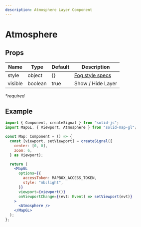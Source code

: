 ```yaml
---
description: Atmosphere Layer Component
---
```


# Atmosphere

## Props

| Name    | Type    | Default | Description                                                             |
| ------- | ------- | ------- | --------------------------------------------------------------- |
| style | object  | {} | [Fog style specs](https://docs.mapbox.com/mapbox-gl-js/style-spec/fog/) |
| visible | boolean | true | Show / Hide Layer                                                       |

_\*required_

## Example

```jsx
import { Component, createSignal } from "solid-js";
import MapGL, { Viewport, Atmosphere } from "solid-map-gl";

const Map: Component = () => {
  const [viewport, setViewport] = createSignal({
    center: [0, 0],
    zoom: 6,
  } as Viewport);

  return (
    <MapGL
      options={{
        accessToken: MAPBOX_ACCESS_TOKEN,
        style: "mb:light",
      }}
      viewport={viewport()}
      onViewportChange={(evt: Event) => setViewport(evt)}
    >
      <Atmosphere />
    </MapGL>
  );
};
```
